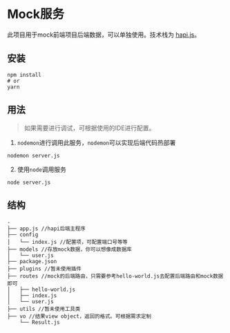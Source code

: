 # Mock服务

此项目用于mock前端项目后端数据，可以单独使用。技术栈为 [hapi.js](https://hapi.dev/)。

## 安装

```
npm install
# or
yarn
```

## 用法

> 如果需要进行调试，可根据使用的IDE进行配置。

1. `nodemon`进行调用此服务，`nodemon`可以实现后端代码热部署

```
nodemon server.js
```

2. 使用`node`调用服务
```
node server.js
```

## 结构

```
.
├── app.js //hapi后端主程序
├── config
│   └── index.js //配置项，可配置端口号等等
├── models //存放mock数据，你可以想像成数据库
│   └── user.js
├── package.json
├── plugins //暂未使用插件
├── routes //mock的后端路由，只需要参考hello-world.js去配置后端路由和mock数据即可
│   ├── hello-world.js
│   ├── index.js
│   └── user.js
├── utils //暂未使用工具类
├── vo //结果view object，返回的格式。可根据需求定制
    └── Result.js
```
